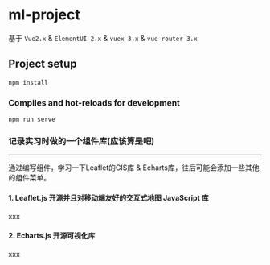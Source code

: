 # ml-project

基于 `Vue2.x` & `ElementUI 2.x` & `vuex 3.x` & `vue-router 3.x`



## Project setup

```
npm install
```

### Compiles and hot-reloads for development
```
npm run serve
```



### 记录实习时做的一个组件库(应该算是吧)

------



通过编写组件，学习一下Leaflet的GIS库 & Echarts库，往后可能会添加一些其他的组件菜单。



#### 1. Leaflet.js 开源并且对移动端友好的交互式地图 JavaScript 库

xxx

#### 2. Echarts.js 开源可视化库

xxx
